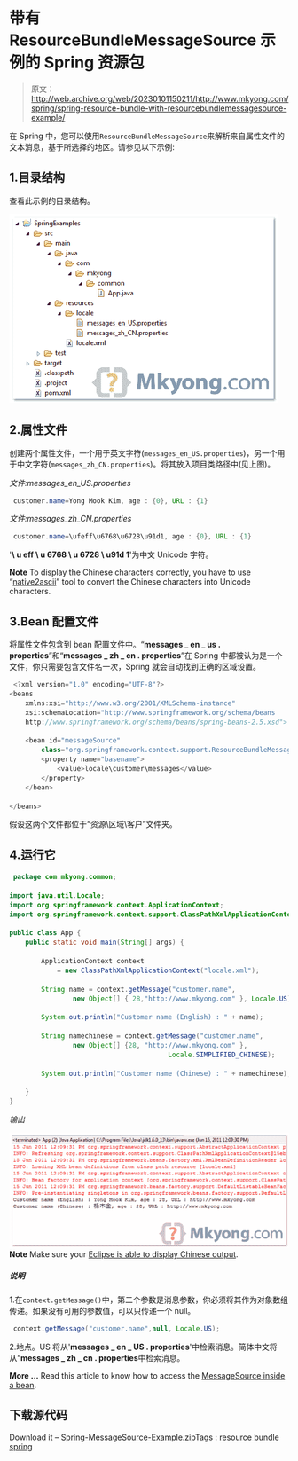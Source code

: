 # 带有 ResourceBundleMessageSource 示例的 Spring 资源包

> 原文：<http://web.archive.org/web/20230101150211/http://www.mkyong.com/spring/spring-resource-bundle-with-resourcebundlemessagesource-example/>

在 Spring 中，您可以使用`ResourceBundleMessageSource`来解析来自属性文件的文本消息，基于所选择的地区。请参见以下示例:

## 1.目录结构

查看此示例的目录结构。



![directory structure of this example](img/6957f52405595f8acfa284f27cd39d06.png "spring-resource-folder")

## 2.属性文件

创建两个属性文件，一个用于英文字符(`messages_en_US.properties`)，另一个用于中文字符(`messages_zh_CN.properties`)。将其放入项目类路径中(见上图)。

*文件:messages_en_US.properties*

```java
 customer.name=Yong Mook Kim, age : {0}, URL : {1} 
```

*文件:messages_zh_CN.properties*

```java
 customer.name=\ufeff\u6768\u6728\u91d1, age : {0}, URL : {1} 
```

'**\ u eff \ u 6768 \ u 6728 \ u91d 1**'为中文 Unicode 字符。

**Note**
To display the Chinese characters correctly, you have to use “[native2ascii](http://web.archive.org/web/20200616055144/http://www.mkyong.com/java/java-convert-chinese-character-to-unicode-with-native2ascii/)” tool to convert the Chinese characters into Unicode characters.

## 3.Bean 配置文件

将属性文件包含到 bean 配置文件中。“**messages _ en _ us . properties**”和“**messages _ zh _ cn . properties**”在 Spring 中都被认为是一个文件，你只需要包含文件名一次，Spring 就会自动找到正确的区域设置。

```java
 <?xml version="1.0" encoding="UTF-8"?>
<beans 
	xmlns:xsi="http://www.w3.org/2001/XMLSchema-instance"
	xsi:schemaLocation="http://www.springframework.org/schema/beans 
	http://www.springframework.org/schema/beans/spring-beans-2.5.xsd">

	<bean id="messageSource"
		class="org.springframework.context.support.ResourceBundleMessageSource">
		<property name="basename">
			<value>locale\customer\messages</value>
		</property>
	</bean>

</beans> 
```

假设这两个文件都位于“资源\区域\客户”文件夹。

## 4.运行它

```java
 package com.mkyong.common;

import java.util.Locale;
import org.springframework.context.ApplicationContext;
import org.springframework.context.support.ClassPathXmlApplicationContext;

public class App {
	public static void main(String[] args) {

		ApplicationContext context 
			= new ClassPathXmlApplicationContext("locale.xml");

		String name = context.getMessage("customer.name", 
				new Object[] { 28,"http://www.mkyong.com" }, Locale.US);

		System.out.println("Customer name (English) : " + name);

		String namechinese = context.getMessage("customer.name", 
				new Object[] {28, "http://www.mkyong.com" }, 
                                        Locale.SIMPLIFIED_CHINESE);

		System.out.println("Customer name (Chinese) : " + namechinese);

	}
} 
```

*输出*



![output](img/fa5890f08133aa286e2a3999a8cedbdc.png "spring-resource-output")**Note**
Make sure your [Eclipse is able to display Chinese output](http://web.archive.org/web/20200616055144/http://www.mkyong.com/java/how-to-display-chinese-character-in-eclipse-console/).

##### 说明

1.在`context.getMessage()`中，第二个参数是消息参数，你必须将其作为对象数组传递。如果没有可用的参数值，可以只传递一个 null。

```java
 context.getMessage("customer.name",null, Locale.US); 
```

2.地点。US 将从'**messages _ en _ US . properties**'中检索消息。简体中文将从“**messages _ zh _ cn . properties**中检索消息。

**More …**
Read this article to know how to access the [MessageSource inside a bean](http://web.archive.org/web/20200616055144/http://www.mkyong.com/spring/spring-how-to-access-messagesource-in-bean-messagesourceaware/).

## 下载源代码

Download it – [Spring-MessageSource-Example.zip](http://web.archive.org/web/20200616055144/http://www.mkyong.com/wp-content/uploads/2010/03/Spring-MessageSource-Example.zip)Tags : [resource bundle](http://web.archive.org/web/20200616055144/https://mkyong.com/tag/resource-bundle/) [spring](http://web.archive.org/web/20200616055144/https://mkyong.com/tag/spring/)<input type="hidden" id="mkyong-current-postId" value="3932">